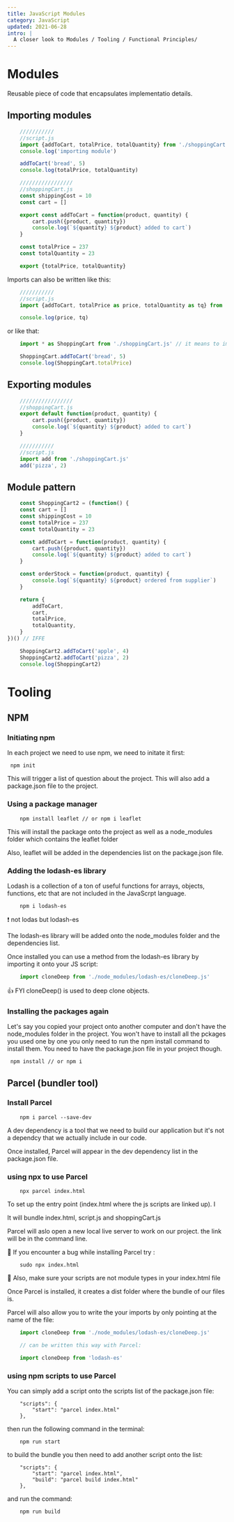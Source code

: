 ```yaml
---
title: JavaScript Modules
category: JavaScript
updated: 2021-06-28
intro: |
  A closer look to Modules / Tooling / Functional Principles/ 
---
```


# Modules

Reusable piece of code that encapsulates implementatio details.

## Importing modules

```js
    ///////////
    //script.js
    import {addToCart, totalPrice, totalQuantity} from './shoppingCart.js'
    console.log('importing module')

    addToCart('bread', 5)
    console.log(totalPrice, totalQuantity)

    /////////////////
    //shoppingCart.js
    const shippingCost = 10
    const cart = []

    export const addToCart = function(product, quantity) {
        cart.push({product, quantity})
        console.log(`${quantity} ${product} added to cart`)
    }

    const totalPrice = 237
    const totalQuantity = 23

    export {totalPrice, totalQuantity}
```

Imports can also be written like this:

```js
    ///////////
    //script.js
    import {addToCart, totalPrice as price, totalQuantity as tq} from './shoppingCart.js'

    console.log(price, tq)

```

or like that: 

```js
    import * as ShoppingCart from './shoppingCart.js' // it means to import everything from the module

    ShoppingCart.addToCart('bread', 5)
    console.log(ShoppingCart.totalPrice)
```

## Exporting modules

```js
    /////////////////
    //shoppingCart.js
    export default function(product, quantity) {
        cart.push({product, quantity})
        console.log(`${quantity} ${product} added to cart`)
    }

    ///////////
    //script.js
    import add from './shoppingCart.js'
    add('pizza', 2)
```

## Module pattern

```js
    const ShoppingCart2 = (function() { 
    const cart = []
    const shippingCost = 10
    const totalPrice = 237
    const totalQuantity = 23

    const addToCart = function(product, quantity) {
        cart.push({product, quantity})
        console.log(`${quantity} ${product} added to cart`)
    }

    const orderStock = function(product, quantity) {
        console.log(`${quantity} ${product} ordered from supplier`)
    }

    return {
        addToCart,
        cart,
        totalPrice,
        totalQuantity,
    }
})() // IFFE

    ShoppingCart2.addToCart('apple', 4)
    ShoppingCart2.addToCart('pizza', 2)
    console.log(ShoppingCart2)
```

# Tooling

## NPM

### Initiating npm
In each project we need to use npm, we need to initate it first:

```
 npm init
```

This will trigger a list of question about the project. This will also add a package.json file to the project.

### Using a package manager

```
    npm install leaflet // or npm i leaflet
```

This will install the package onto the project as well as a node_modules folder which contains the leaflet folder

Also, leaflet will be added in the dependencies list on the package.json file.

### Adding the lodash-es library

Lodash is a collection of a ton of useful functions for arrays, objects, functions, etc that are not included in the JavaScrpt language.

```
    npm i lodash-es
```

❗ not lodas but lodash-es

The lodash-es library will be added onto the node_modules folder and the dependencies list.

Once installed you can use a method from the lodash-es library by importing it onto your JS script: 

```js
    import cloneDeep from './node_modules/lodash-es/cloneDeep.js'
```

👍 FYI cloneDeep() is used to deep clone objects.


### Installing the packages again

Let's say you copied your project onto another computer and don't have the node_modules folder in the project. You won't have to install all the pckages you used one by one you only need to run the npm install command to install them. You need to have the package.json file in your project though.

```
 npm install // or npm i
```

## Parcel (bundler tool)

### Install Parcel

```
    npm i parcel --save-dev
```

A dev dependency is a tool that we need to build our application but it's not a dependcy that we actually include in our code. 

Once installed, Parcel will appear in the dev dependency list in the package.json file.


### using npx to use Parcel

```
    npx parcel index.html
```

To set up the entry point (index.html where the js scripts are linked up). I

It will bundle index.html, script.js and shoppingCart.js

Parcel will aslo open a new local live server to work on our project. the link will be in the command line.

💢 If you encounter a bug while installing Parcel try :

```
    sudo npx index.html
```

💢 Also, make sure your scripts are not module types in your index.html file


Once Parcel is installed, it creates a dist folder where the bundle of our files is.

Parcel will also allow you to write the your imports by only pointing at the name of the file:

```js
    import cloneDeep from './node_modules/lodash-es/cloneDeep.js'

    // can be written this way with Parcel:

    import cloneDeep from 'lodash-es'

```


### using npm scripts to use Parcel

You can simply add a script onto the scripts list of the package.json file:

```
    "scripts": {
        "start": "parcel index.html"
    },
```

then run the following command in the terminal:

```
    npm run start
```

to build the bundle you then need to add another script onto the list:

```
    "scripts": {
        "start": "parcel index.html",
        "build": "parcel build index.html"
    },
```

and run the command:

```
    npm run build
```




